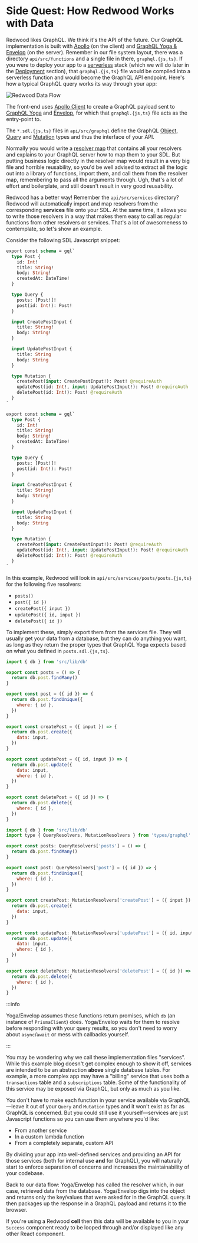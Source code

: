 # Side Quest: How Redwood Works with Data

Redwood likes GraphQL. We think it's the API of the future. Our GraphQL implementation is built with [Apollo](https://www.apollographql.com/) (on the client) and [GraphQL Yoga & Envelop](https://www.graphql-yoga.com) (on the server). Remember in our file system layout, there was a directory `api/src/functions` and a single file in there, `graphql.{js,ts}`. If you were to deploy your app to a [serverless](https://en.wikipedia.org/wiki/Serverless_computing) stack (which we will do later in the [Deployment](../chapter4/deployment.md) section), that `graphql.{js,ts}` file would be compiled into a serverless function and would become the GraphQL API endpoint. Here's how a typical GraphQL query works its way through your app:

![Redwood Data Flow](https://user-images.githubusercontent.com/300/75402679-50bdd180-58ba-11ea-92c9-bb5a5f4da659.png)

The front-end uses [Apollo Client](https://www.apollographql.com/docs/react/) to create a GraphQL payload sent to [GraphQL Yoga](https://www.graphql-yoga.com) and [Envelop](https://www.envelop.dev/docs), for which that `graphql.{js,ts}` file acts as the entry-point to.

The `*.sdl.{js,ts}` files in `api/src/graphql` define the GraphQL [Object](https://www.apollographql.com/docs/tutorial/schema/#object-types), [Query](https://www.apollographql.com/docs/tutorial/schema/#the-query-type) and [Mutation](https://www.apollographql.com/docs/tutorial/schema/#the-mutation-type) types and thus the interface of your API.

Normally you would write a [resolver map](https://www.graphql-tools.com/docs/resolvers) that contains all your resolvers and explains to your GraphQL server how to map them to your SDL. But putting business logic directly in the resolver map would result in a very big file and horrible reusability, so you'd be well advised to extract all the logic out into a library of functions, import them, and call them from the resolver map, remembering to pass all the arguments through. Ugh, that's a lot of effort and boilerplate, and still doesn't result in very good reusability.

Redwood has a better way! Remember the `api/src/services` directory? Redwood will automatically import and map resolvers from the corresponding **services** file onto your SDL. At the same time, it allows you to write those resolvers in a way that makes them easy to call as regular functions from other resolvers or services. That's a lot of awesomeness to contemplate, so let's show an example.

Consider the following SDL Javascript snippet:

<Tabs groupId="js-ts">
<TabItem value="js" label="JavaScript">

```graphql title="api/src/graphql/posts.sdl.js"
export const schema = gql`
  type Post {
    id: Int!
    title: String!
    body: String!
    createdAt: DateTime!
  }

  type Query {
    posts: [Post!]!
    post(id: Int!): Post!
  }

  input CreatePostInput {
    title: String!
    body: String!
  }

  input UpdatePostInput {
    title: String
    body: String
  }

  type Mutation {
    createPost(input: CreatePostInput!): Post! @requireAuth
    updatePost(id: Int!, input: UpdatePostInput!): Post! @requireAuth
    deletePost(id: Int!): Post! @requireAuth
  }
`
```

</TabItem>
<TabItem value="ts" label="TypeScript">

```graphql title="api/src/graphql/posts.sdl.ts"
export const schema = gql`
  type Post {
    id: Int!
    title: String!
    body: String!
    createdAt: DateTime!
  }

  type Query {
    posts: [Post!]!
    post(id: Int!): Post!
  }

  input CreatePostInput {
    title: String!
    body: String!
  }

  input UpdatePostInput {
    title: String
    body: String
  }

  type Mutation {
    createPost(input: CreatePostInput!): Post! @requireAuth
    updatePost(id: Int!, input: UpdatePostInput!): Post! @requireAuth
    deletePost(id: Int!): Post! @requireAuth
  }
`
```

</TabItem>
</Tabs>

In this example, Redwood will look in `api/src/services/posts/posts.{js,ts}` for the following five resolvers:

- `posts()`
- `post({ id })`
- `createPost({ input })`
- `updatePost({ id, input })`
- `deletePost({ id })`

To implement these, simply export them from the services file. They will usually get your data from a database, but they can do anything you want, as long as they return the proper types that GraphQL Yoga expects based on what you defined in `posts.sdl.{js,ts}`.

<Tabs groupId="js-ts">
<TabItem value="js" label="JavaScript">

```javascript title="api/src/services/posts/posts.js"
import { db } from 'src/lib/db'

export const posts = () => {
  return db.post.findMany()
}

export const post = ({ id }) => {
  return db.post.findUnique({
    where: { id },
  })
}

export const createPost = ({ input }) => {
  return db.post.create({
    data: input,
  })
}

export const updatePost = ({ id, input }) => {
  return db.post.update({
    data: input,
    where: { id },
  })
}

export const deletePost = ({ id }) => {
  return db.post.delete({
    where: { id },
  })
}
```

</TabItem>
<TabItem value="ts" label="TypeScript">

```javascript title="api/src/services/posts/posts.ts"
import { db } from 'src/lib/db'
import type { QueryResolvers, MutationResolvers } from 'types/graphql'

export const posts: QueryResolvers['posts'] = () => {
  return db.post.findMany()
}

export const post: QueryResolvers['post'] = ({ id }) => {
  return db.post.findUnique({
    where: { id },
  })
}

export const createPost: MutationResolvers['createPost'] = ({ input }) => {
  return db.post.create({
    data: input,
  })
}

export const updatePost: MutationResolvers['updatePost'] = ({ id, input }) => {
  return db.post.update({
    data: input,
    where: { id },
  })
}

export const deletePost: MutationResolvers['deletePost'] = ({ id }) => {
  return db.post.delete({
    where: { id },
  })
}
```

</TabItem>
</Tabs>

:::info

Yoga/Envelop assumes these functions return promises, which `db` (an instance of `PrismaClient`) does. Yoga/Envelop waits for them to resolve before responding with your query results, so you don't need to worry about `async`/`await` or mess with callbacks yourself.

:::

You may be wondering why we call these implementation files "services". While this example blog doesn't get complex enough to show it off, services are intended to be an abstraction **above** single database tables. For example, a more complex app may have a "billing" service that uses both a `transactions` table and a `subscriptions` table. Some of the functionality of this service may be exposed via GraphQL, but only as much as you like.

You don't have to make each function in your service available via GraphQL—leave it out of your `Query` and `Mutation` types and it won't exist as far as GraphQL is concerned. But you could still use it yourself—services are just Javascript functions so you can use them anywhere you'd like:

- From another service
- In a custom lambda function
- From a completely separate, custom API

By dividing your app into well-defined services and providing an API for those services (both for internal use **and** for GraphQL), you will naturally start to enforce separation of concerns and increases the maintainability of your codebase.

Back to our data flow: Yoga/Envelop has called the resolver which, in our case, retrieved data from the database. Yoga/Envelop digs into the object and returns only the key/values that were asked for in the GraphQL query. It then packages up the response in a GraphQL payload and returns it to the browser.

If you're using a Redwood **cell** then this data will be available to you in your `Success` component ready to be looped through and/or displayed like any other React component.
